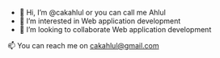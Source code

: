 - 👋 Hi, I’m @cakahlul or you can call me Ahlul
- 👀 I’m interested in Web application development
- 💞️ I’m looking to collaborate Web application development
<!-- - 📫 How to reach me ... -->
📫 You can reach me on cakahlul@gmail.com

<!---
cakahlul/cakahlul is a ✨ special ✨ repository because its `README.md` (this file) appears on your GitHub profile.
You can click the Preview link to take a look at your changes.
--->
